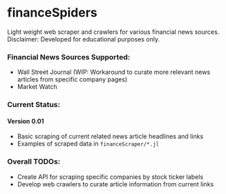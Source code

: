 # financeSpiders
Light weight web scraper and crawlers for various financial news sources.
Disclaimer: Developed for educational purposes only.

### Financial News Sources Supported:
- Wall Street Journal (WIP: Workaround to curate more relevant news articles from specific company pages)
- Market Watch

### Current Status:
#### Version 0.01
- Basic scraping of current related news article headlines and links
- Examples of scraped data in `financeScraper/*.jl`

### Overall TODOs:
- Create API for scraping specific companies by stock ticker labels
- Develop web crawlers to curate article information from current links
